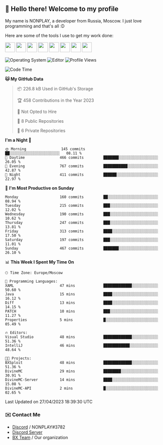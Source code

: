 ## :wave: Hello there! Welcome to my profile

My name is NONPLAY, a developer from Russia, Moscow. I just love programming and that's all :D

Here are some of the tools I use to get my work done:

<kbd><img height="32" src="https://img.icons8.com/color/2x/visual-studio-code-2019.png"></kbd>
<kbd><img height="32" src="https://img.icons8.com/color/2x/linux.png"></kbd>
<kbd><img height="32" src="https://img.icons8.com/fluent/2x/console.png"></kbd>
<kbd><img height="32" src="https://img.icons8.com/color/2x/open-source.png"></kbd>
<kbd><img height="32" src="https://img.icons8.com/color/2x/git.png"></kbd>
<kbd><img height="32" src="https://img.icons8.com/color/2x/nginx.png"></kbd>
<a href="?#gh-light-mode-only"><kbd><img height="32" src="https://img.icons8.com/metro/2x/mysql.png"></kbd></a>
<a href="?#gh-dark-mode-only"><kbd><img height="32" src="https://img.icons8.com/FFFFFF/metro/2x/mysql.png"></kbd></a>

![Operating System](https://img.shields.io/badge/OS-Windows%2010%20Pro-informational?style=for-the-badge&logo=Windows&logoColor=white&color=007ec6)
![Editor](https://img.shields.io/badge/Editor-VS%20Code-informational?style=for-the-badge&logo=Visual%20Studio%20Code&logoColor=white&color=007ec6)
![Profile Views](https://komarev.com/ghpvc/?username=NONPLAYT&color=blue&style=for-the-badge)

<!--START_SECTION:waka-->
![Code Time](http://img.shields.io/badge/Code%20Time-130%20hrs%2037%20mins-blue)

**🐱 My GitHub Data** 

> 📦 226.8 kB Used in GitHub's Storage 
 > 
> 🏆 458 Contributions in the Year 2023
 > 
> 🚫 Not Opted to Hire
 > 
> 📜 8 Public Repositories 
 > 
> 🔑 6 Private Repositories 
 > 
**I'm a Night 🦉** 

```text
🌞 Morning                145 commits         ██░░░░░░░░░░░░░░░░░░░░░░░   08.11 % 
🌆 Daytime                466 commits         ███████░░░░░░░░░░░░░░░░░░   26.05 % 
🌃 Evening                767 commits         ███████████░░░░░░░░░░░░░░   42.87 % 
🌙 Night                  411 commits         ██████░░░░░░░░░░░░░░░░░░░   22.97 % 
```
📅 **I'm Most Productive on Sunday** 

```text
Monday                   160 commits         ██░░░░░░░░░░░░░░░░░░░░░░░   08.94 % 
Tuesday                  215 commits         ███░░░░░░░░░░░░░░░░░░░░░░   12.02 % 
Wednesday                190 commits         ███░░░░░░░░░░░░░░░░░░░░░░   10.62 % 
Thursday                 247 commits         ███░░░░░░░░░░░░░░░░░░░░░░   13.81 % 
Friday                   313 commits         ████░░░░░░░░░░░░░░░░░░░░░   17.50 % 
Saturday                 197 commits         ███░░░░░░░░░░░░░░░░░░░░░░   11.01 % 
Sunday                   467 commits         ███████░░░░░░░░░░░░░░░░░░   26.10 % 
```


📊 **This Week I Spent My Time On** 

```text
🕑︎ Time Zone: Europe/Moscow

💬 Programming Languages: 
XAML                     47 mins             █████████████░░░░░░░░░░░░   50.60 % 
Java                     15 mins             ████░░░░░░░░░░░░░░░░░░░░░   16.12 % 
Diff                     13 mins             ████░░░░░░░░░░░░░░░░░░░░░   14.15 % 
PATCH                    10 mins             ███░░░░░░░░░░░░░░░░░░░░░░   11.27 % 
Properties               5 mins              █░░░░░░░░░░░░░░░░░░░░░░░░   05.49 % 

🔥 Editors: 
Visual Studio            48 mins             █████████████░░░░░░░░░░░░   51.36 % 
IntelliJ                 46 mins             ████████████░░░░░░░░░░░░░   48.64 % 

🐱‍💻 Projects: 
BXSploit                 48 mins             █████████████░░░░░░░░░░░░   51.36 % 
DivineMC                 29 mins             ████████░░░░░░░░░░░░░░░░░   30.91 % 
DivineMC-Server          14 mins             ████░░░░░░░░░░░░░░░░░░░░░   15.08 % 
DivineMC-API             2 mins              █░░░░░░░░░░░░░░░░░░░░░░░░   02.65 % 
```


 Last Updated on 27/04/2023 18:39:30 UTC
<!--END_SECTION:waka-->

### ✉️ Contact Me

- [Discord](https://discord.com/users/597087584090587177) / NONPLAY#3782
- [Discord Server](https://discord.gg/p7cxhw7E2M)
- [BX Team](https://github.com/BX-Team) / Our organization
